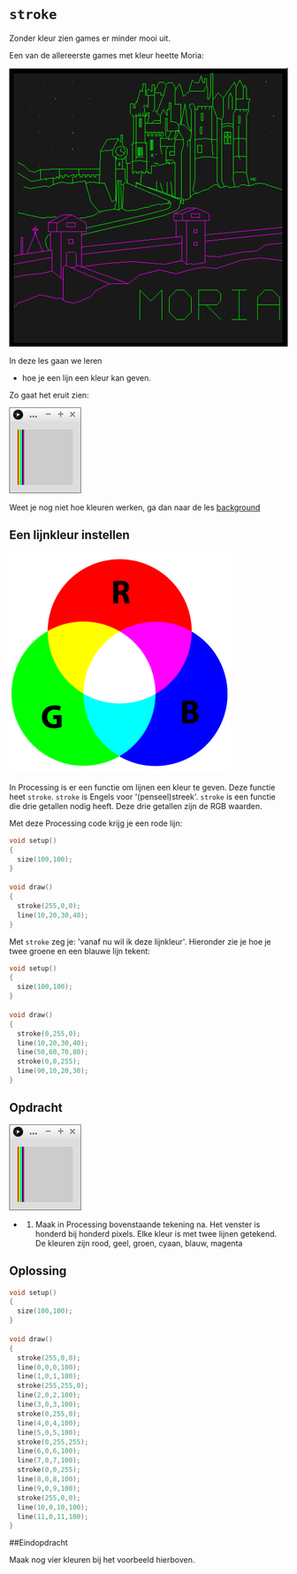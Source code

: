 # `stroke`

Zonder kleur zien games er minder mooi uit.

Een van de allereerste games met kleur heette Moria:

![Moria](PLATO_Moria.png)

In deze les gaan we leren 

 * hoe je een lijn een kleur kan geven.

Zo gaat het eruit zien:

![Stroke](Stroke.png)

Weet je nog niet hoe kleuren werken,
ga dan naar de les 
[background](../Background/README.md)

## Een lijnkleur instellen

![Kleurencirkel](AdditiveColor.png)

In Processing is er een functie om lijnen een kleur te geven.
Deze functie heet `stroke`.
`stroke` is Engels voor '(penseel)streek'.
`stroke` is een functie die drie getallen nodig heeft.
Deze drie getallen zijn de RGB waarden.

Met deze Processing code krijg je een rode lijn:

```c++
void setup()
{
  size(100,100);
}

void draw()
{
  stroke(255,0,0);
  line(10,20,30,40);
}
```

Met `stroke` zeg je: 'vanaf nu wil ik deze lijnkleur'.
Hieronder zie je hoe je twee groene en een blauwe lijn tekent:

```c++
void setup()
{
  size(100,100);
}

void draw()
{
  stroke(0,255,0);
  line(10,20,30,40);
  line(50,60,70,80);
  stroke(0,0,255);
  line(90,10,20,30);
}
```

## Opdracht

![Stroke](Stroke.png)

 * 1. Maak in Processing bovenstaande tekening na. Het venster is honderd bij honderd pixels. 
   Elke kleur is met twee lijnen getekend.
   De kleuren zijn rood, geel, groen, cyaan, blauw, magenta 

## Oplossing

```c++
void setup()
{
  size(100,100);
}

void draw()
{
  stroke(255,0,0);
  line(0,0,0,100);
  line(1,0,1,100);
  stroke(255,255,0);
  line(2,0,2,100);
  line(3,0,3,100);
  stroke(0,255,0);
  line(4,0,4,100);
  line(5,0,5,100);
  stroke(0,255,255);
  line(6,0,6,100);
  line(7,0,7,100);
  stroke(0,0,255);
  line(8,0,8,100);
  line(9,0,9,100);
  stroke(255,0,0);
  line(10,0,10,100);
  line(11,0,11,100);
}
```

##Eindopdracht

Maak nog vier kleuren bij het voorbeeld hierboven.
